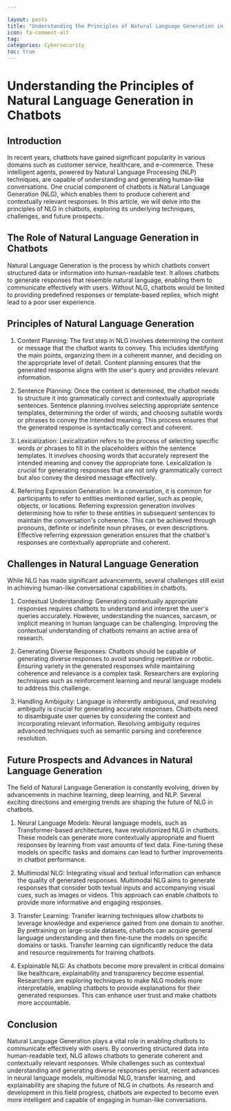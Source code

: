 ```yaml
---

layout: posts
title: "Understanding the Principles of Natural Language Generation in Chatbots"
icon: fa-comment-alt
tag:      
categories: Cybersecurity
toc: true
---
```




# Understanding the Principles of Natural Language Generation in Chatbots

## Introduction

In recent years, chatbots have gained significant popularity in various domains such as customer service, healthcare, and e-commerce. These intelligent agents, powered by Natural Language Processing (NLP) techniques, are capable of understanding and generating human-like conversations. One crucial component of chatbots is Natural Language Generation (NLG), which enables them to produce coherent and contextually relevant responses. In this article, we will delve into the principles of NLG in chatbots, exploring its underlying techniques, challenges, and future prospects.

## The Role of Natural Language Generation in Chatbots

Natural Language Generation is the process by which chatbots convert structured data or information into human-readable text. It allows chatbots to generate responses that resemble natural language, enabling them to communicate effectively with users. Without NLG, chatbots would be limited to providing predefined responses or template-based replies, which might lead to a poor user experience.

## Principles of Natural Language Generation

1. Content Planning: The first step in NLG involves determining the content or message that the chatbot wants to convey. This includes identifying the main points, organizing them in a coherent manner, and deciding on the appropriate level of detail. Content planning ensures that the generated response aligns with the user's query and provides relevant information.

2. Sentence Planning: Once the content is determined, the chatbot needs to structure it into grammatically correct and contextually appropriate sentences. Sentence planning involves selecting appropriate sentence templates, determining the order of words, and choosing suitable words or phrases to convey the intended meaning. This process ensures that the generated response is syntactically correct and coherent.

3. Lexicalization: Lexicalization refers to the process of selecting specific words or phrases to fill in the placeholders within the sentence templates. It involves choosing words that accurately represent the intended meaning and convey the appropriate tone. Lexicalization is crucial for generating responses that are not only grammatically correct but also convey the desired message effectively.

4. Referring Expression Generation: In a conversation, it is common for participants to refer to entities mentioned earlier, such as people, objects, or locations. Referring expression generation involves determining how to refer to these entities in subsequent sentences to maintain the conversation's coherence. This can be achieved through pronouns, definite or indefinite noun phrases, or even descriptions. Effective referring expression generation ensures that the chatbot's responses are contextually appropriate and coherent.

## Challenges in Natural Language Generation

While NLG has made significant advancements, several challenges still exist in achieving human-like conversational capabilities in chatbots.

1. Contextual Understanding: Generating contextually appropriate responses requires chatbots to understand and interpret the user's queries accurately. However, understanding the nuances, sarcasm, or implicit meaning in human language can be challenging. Improving the contextual understanding of chatbots remains an active area of research.

2. Generating Diverse Responses: Chatbots should be capable of generating diverse responses to avoid sounding repetitive or robotic. Ensuring variety in the generated responses while maintaining coherence and relevance is a complex task. Researchers are exploring techniques such as reinforcement learning and neural language models to address this challenge.

3. Handling Ambiguity: Language is inherently ambiguous, and resolving ambiguity is crucial for generating accurate responses. Chatbots need to disambiguate user queries by considering the context and incorporating relevant information. Resolving ambiguity requires advanced techniques such as semantic parsing and coreference resolution.

## Future Prospects and Advances in Natural Language Generation

The field of Natural Language Generation is constantly evolving, driven by advancements in machine learning, deep learning, and NLP. Several exciting directions and emerging trends are shaping the future of NLG in chatbots.

1. Neural Language Models: Neural language models, such as Transformer-based architectures, have revolutionized NLG in chatbots. These models can generate more contextually appropriate and fluent responses by learning from vast amounts of text data. Fine-tuning these models on specific tasks and domains can lead to further improvements in chatbot performance.

2. Multimodal NLG: Integrating visual and textual information can enhance the quality of generated responses. Multimodal NLG aims to generate responses that consider both textual inputs and accompanying visual cues, such as images or videos. This approach can enable chatbots to provide more informative and engaging responses.

3. Transfer Learning: Transfer learning techniques allow chatbots to leverage knowledge and experience gained from one domain to another. By pretraining on large-scale datasets, chatbots can acquire general language understanding and then fine-tune the models on specific domains or tasks. Transfer learning can significantly reduce the data and resource requirements for training chatbots.

4. Explainable NLG: As chatbots become more prevalent in critical domains like healthcare, explainability and transparency become essential. Researchers are exploring techniques to make NLG models more interpretable, enabling chatbots to provide explanations for their generated responses. This can enhance user trust and make chatbots more accountable.

## Conclusion

Natural Language Generation plays a vital role in enabling chatbots to communicate effectively with users. By converting structured data into human-readable text, NLG allows chatbots to generate coherent and contextually relevant responses. While challenges such as contextual understanding and generating diverse responses persist, recent advances in neural language models, multimodal NLG, transfer learning, and explainability are shaping the future of NLG in chatbots. As research and development in this field progress, chatbots are expected to become even more intelligent and capable of engaging in human-like conversations.